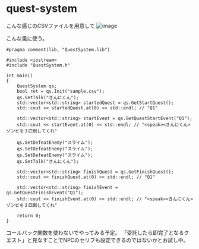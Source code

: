 # quest-system

こんな感じのCSVファイルを用意して
![image](https://github.com/user-attachments/assets/5075b5b2-b8f6-4329-a9c8-62291a923746)

こんな風に使う。

```
#pragma comment(lib, "QuestSystem.lib")

#include <iostream>
#include "QuestSystem.h"

int main()
{
    QuestSystem qs;
    bool ret = qs.Init("sample.csv");
    qs.SetTalk("きんにくん");
    std::vector<std::string> startedQuest = qs.GetStartQuest();
    std::cout << startedQuest.at(0) << std::endl; // "Q1"

    std::vector<std::string> startEvent = qs.GetQuestStartEvent("Q1");
    std::cout << startEvent.at(0) << std::endl; // "<speak><きんにくん>ゾンビを３匹倒してくれ"

    qs.SetDefeatEnemy("スライム");
    qs.SetDefeatEnemy("スライム");
    qs.SetDefeatEnemy("スライム");
    qs.SetTalk("きんにくん");

    std::vector<std::string> finishQuest = qs.GetFinishQuest();
    std::cout << finishQuest.at(0) << std::endl; // "Q1"

    std::vector<std::string> finishEvent = qs.GetQuestFinishEvent("Q1");
    std::cout << finishEvent.at(0) << std::endl; // "<speak><きんにくん>ゾンビを３匹倒してくれ"

    return 0;
}

```

コールバック関数を使わないでやってみる予定。
「受託したら即完了となるクエスト」と見なすことでNPCのセリフも設定できるのではないかとお試し中。


